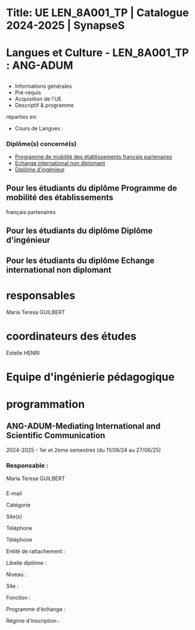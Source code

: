 # Title: UE LEN_8A001_TP | Catalogue 2024-2025 | SynapseS

#  [ ](/catalogue/2024-2025) Langues et Culture \- LEN_8A001_TP : ANG-ADUM

##

  * Informations générales
  * Pré-requis
  * Acquisition de l'UE
  * Descriptif & programme

réparties en:

  * Cours de Langues :

### Diplôme(s) concerné(s)

  * [Programme de mobilité des établissements français partenaires](/catalogue/2024-2025/diplome/2063/PEF-programme-de-mobilite-des-etablissements-francais-partenaires)
  * [Echange international non diplomant](/catalogue/2024-2025/diplome/1/PEI-echange-international-non-diplomant)
  * [Diplôme d'ingénieur](/catalogue/2024-2025/diplome/4/ING-diplome-d-ingenieur)

## Pour les étudiants du diplôme Programme de mobilité des établissements
français partenaires

## Pour les étudiants du diplôme Diplôme d'ingénieur

## Pour les étudiants du diplôme Echange international non diplomant

# responsables

Maria Teresa GUILBERT

# coordinateurs des études

Estelle HENRI

# Equipe d'ingénierie pédagogique

# programmation

## ANG-ADUM-Mediating International and Scientific Communication

2024-2025 - 1er et 2ème semestres (du 11/09/24 au 27/06/25)

### Responsable :

Maria Teresa GUILBERT

###

E-mail

Catégorie

Site(s)

Téléphone

Téléphone

Entité de rattachement :

Libelle diplôme :

Niveau :

Site :

Fonction :

Programme d'échange :

Régime d'inscription :


